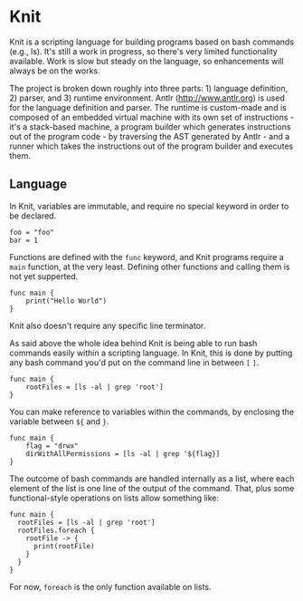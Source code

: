 
# Knit

Knit is a scripting language for building programs based on bash commands (e.g., ls). It's still a work in progress, so there's very limited functionality available. Work is slow but steady on the language, so enhancements will always be on the works.

The project is broken down roughly into three parts: 1) language definition, 2) parser, and 3) runtime environment. Antlr (http://www.antlr.org) is used for the language definition and parser. The runtime is custom-made and is composed of an embedded virtual machine with its own set of instructions - it's a stack-based machine, a program builder which generates instructions out of the program code - by traversing the AST generated by Antlr - and a runner which takes the instructions out of the program builder and executes them.

## Language

In Knit, variables are immutable, and require no special keyword in order to be declared.

    foo = "foo"
    bar = 1

Functions are defined with the `func` keyword, and Knit programs require a `main` function, at the very least. Defining other functions and calling them is not yet supperted.

    func main {
        print("Hello World")
    }

Knit also doesn't require any specific line terminator.

As said above the whole idea behind Knit is being able to run bash commands easily within a scripting language. In Knit, this is done by putting any bash command you'd put on the command line in between `[` `]`.

    func main {
        rootFiles = [ls -al | grep 'root']
    }

You can make reference to variables within the commands, by enclosing the variable between ``${`` and ``}``.

    func main {
        flag = "drwx"
        dirWithAllPermissions = [ls -al | grep '${flag}]
    }

The outcome of bash commands are handled internally as a list, where each element of the list is one line of the output of the command. That, plus some functional-style operations on lists allow something like:

    func main {
      rootFiles = [ls -al | grep 'root']
      rootFiles.foreach {
        rootFile -> {
          print(rootFile)
        }
      }
    }

For now, `foreach` is the only function available on lists.

